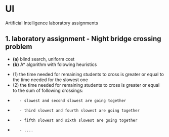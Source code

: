 UI
==

Artificial Intelligence laboratory assignments

## 1. laboratory assignment - Night bridge crossing problem

  - **(a)** blind search, uniform cost
  - **(b)** A\* algorithm with folowing heuristics
  *  (1) the time needed for remaining students to cross is greater or equal to 
        the time needed for the slowest one
  *  (2) the time needed for remaining students to cross is greater or equal to
        the sum of following crossings:
  *        - slowest and second slowest are going together
  *        - third slowest and fourth slowest are going together
  *        - fifth slowest and sixth slowest are going together
  *        - ....
  
